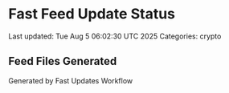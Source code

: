 # Fast Feed Update Status
Last updated: Tue Aug  5 06:02:30 UTC 2025
Categories: crypto

## Feed Files Generated

Generated by Fast Updates Workflow
